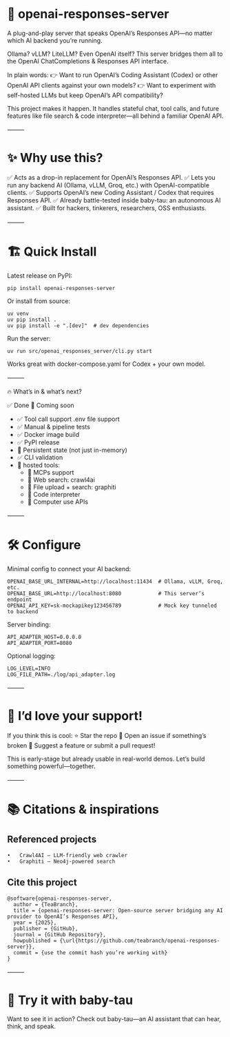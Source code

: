 # 🚀 openai-responses-server

A plug-and-play server that speaks OpenAI’s Responses API—no matter which AI backend you’re running.

Ollama? vLLM? LiteLLM? Even OpenAI itself?
This server bridges them all to the OpenAI ChatCompletions & Responses API interface.

In plain words:
👉 Want to run OpenAI’s Coding Assistant (Codex) or other OpenAI API clients against your own models?
👉 Want to experiment with self-hosted LLMs but keep OpenAI’s API compatibility?

This project makes it happen.
It handles stateful chat, tool calls, and future features like file search & code interpreter—all behind a familiar OpenAI API.

⸻

# ✨ Why use this?

✅ Acts as a drop-in replacement for OpenAI’s Responses API.
✅ Lets you run any backend AI (Ollama, vLLM, Groq, etc.) with OpenAI-compatible clients.
✅ Supports OpenAI’s new Coding Assistant / Codex that requires Responses API.
✅ Already battle-tested inside baby-tau: an autonomous AI assistant.
✅ Built for hackers, tinkerers, researchers, OSS enthusiasts.

⸻

# 🏗️ Quick Install

Latest release on PyPI:

```
pip install openai-responses-server
```

Or install from source:

```
uv venv
uv pip install .
uv pip install -e ".[dev]"  # dev dependencies
```

Run the server:

```
uv run src/openai_responses_server/cli.py start
```

Works great with docker-compose.yaml for Codex + your own model.

⸻

🔥 What’s in & what’s next?

✅ Done	📝 Coming soon
- ✅ Tool call support	.env file support
- ✅ Manual & pipeline tests
- ✅ Docker image build
- ✅ PyPI release	
- 📝 Persistent state (not just in-memory)
- ✅ CLI validation	
- 📝 hosted tools:
  - 📝 MCPs support
  - 📝 Web search: crawl4ai
  - 📝 File upload + search: graphiti
  - 📝 Code interpreter
  - 📝 Computer use APIs

⸻

# 🛠️ Configure

Minimal config to connect your AI backend:

```
OPENAI_BASE_URL_INTERNAL=http://localhost:11434  # Ollama, vLLM, Groq, etc.
OPENAI_BASE_URL=http://localhost:8080            # This server’s endpoint
OPENAI_API_KEY=sk-mockapikey123456789            # Mock key tunneled to backend
```

Server binding:
```
API_ADAPTER_HOST=0.0.0.0
API_ADAPTER_PORT=8080
```
Optional logging:
```
LOG_LEVEL=INFO
LOG_FILE_PATH=./log/api_adapter.log
```


⸻

# 💬 I’d love your support!

If you think this is cool:
⭐ Star the repo
🐛 Open an issue if something’s broken
🤝 Suggest a feature or submit a pull request!

This is early-stage but already usable in real-world demos.
Let’s build something powerful—together.

⸻

# 📚 Citations & inspirations

## Referenced projects
	•	Crawl4AI – LLM-friendly web crawler
	•	Graphiti – Neo4j-powered search

## Cite this project
```
@software{openai-responses-server,
  author = {TeaBranch},
  title = {openai-responses-server: Open-source server bridging any AI provider to OpenAI’s Responses API},
  year = {2025},
  publisher = {GitHub},
  journal = {GitHub Repository},
  howpublished = {\url{https://github.com/teabranch/openai-responses-server}},
  commit = {use the commit hash you’re working with}
}
```


⸻

# 🏁 Try it with baby-tau

Want to see it in action?
Check out baby-tau—an AI assistant that can hear, think, and speak.

